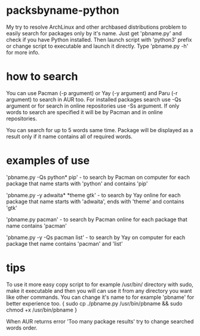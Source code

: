 # packsbyname-python
My try to resolve ArchLinux and other archbased distributions problem to easily search for packages only by it's name. Just get 'pbname.py' and check if you have Python installed. Then launch script with 'python3' prefix or change script to executable and launch it directly. Type 'pbname.py -h' for more info.

# how to search

You can use Pacman (-p argument) or Yay (-y argument) and Paru (-r argument) to search in AUR too. For installed packages search use -Qs argument or for search in online repositories use -Ss argument. If only words to search are specified it will be by Pacman and in online repositories.

You can search for up to 5 words same time. Package will be displayed as a result only if it name contains all of required words.

# examples of use

'pbname.py -Qs python* pip' - to search by Pacman on computer for each package that name starts with 'python' and contains 'pip'

'pbname.py -y adwaita* *theme gtk' - to search by Yay online for each package that name starts with 'adwaita', ends with 'theme' and contains 'gtk'

'pbname.py pacman' - to search by Pacman online for each package that name contains 'pacman'

'pbname.py -y -Qs pacman list' - to search by Yay on computer for each package thet name contains 'pacman' and 'list'

# tips

To use it more easy copy script to for example /usr/bin/ directory with sudo, make it executable and then you will can use it from any directory you want like other commands. You can change it's name to for example 'pbname' for better experience too. { sudo cp ./pbname.py /usr/bin/pbname && sudo chmod +x /usr/bin/pbname }

When AUR returns error 'Too many package results' try to change searched words order.
